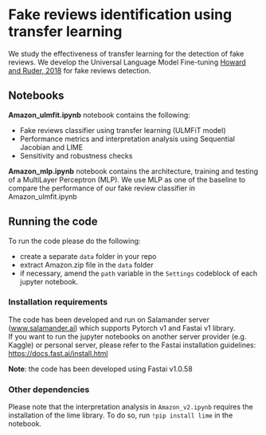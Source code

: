 # Fake reviews identification using transfer learning
We study the effectiveness of transfer learning for the detection of fake reviews. We develop the Universal Language Model Fine-tuning [Howard and Ruder, 2018](https://arxiv.org/abs/1801.06146) for fake reviews detection.

## Notebooks
**Amazon_ulmfit.ipynb** notebook contains the following:
- Fake reviews classifier using transfer learning (ULMFiT model)
- Performance metrics and interpretation analysis using Sequential Jacobian and LIME
- Sensitivity and robustness checks

**Amazon_mlp.ipynb** notebook contains the architecture, training and testing of a MultiLayer Perceptron (MLP).
We use MLP as one of the baseline to compare the performance of our fake review classifier in Amazon_ulmfit.ipynb

## Running the code
To run the code please do the following:
- create a separate `data` folder in your repo
- extract Amazon.zip file in the `data` folder
- if necessary, amend the `path` variable in the `Settings` codeblock of each jupyter notebook.

### Installation requirements
The code has been developed and run on Salamander server (www.salamander.ai) which supports Pytorch v1 and Fastai v1 library.  
If you want to run the jupyter notebooks on another server provider (e.g. Kaggle) or personal server, please refer to the Fastai installation guidelines: https://docs.fast.ai/install.html

**Note**: the code has been developed using Fastai v1.0.58

### Other dependencies
Please note that the interpretation analysis in `Amazon_v2.ipynb` requires the installation of the lime library.
To do so, run `!pip install lime` in the notebook.